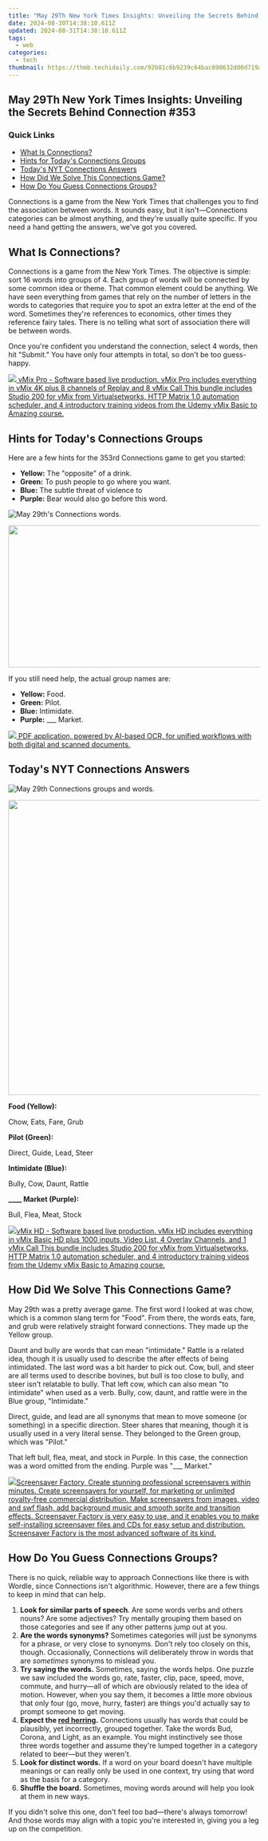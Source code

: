 ```yaml
---
title: "May 29Th New York Times Insights: Unveiling the Secrets Behind Connection #353"
date: 2024-08-30T14:38:10.611Z
updated: 2024-08-31T14:38:10.611Z
tags:
  - web
categories:
  - tech
thumbnail: https://thmb.techidaily.com/92b81c6b9239c64bac098632d00d719afd5ea59397dede5bb9855bcced869a79.jpg
---
```


## May 29Th New York Times Insights: Unveiling the Secrets Behind Connection #353

### Quick Links

* [What Is Connections?](https://instagram-clips.techidaily.com/new-in-2024-the-angle-advantage-guide-mastering-the-art-of-spinning-photos-for-social-media-triumphs/)
* [Hints for Today's Connections Groups](https://facebook-video-recording.techidaily.com/social-network-stardom-top-10-music-video-countdown/)
* [Today's NYT Connections Answers](https://unlock-android.techidaily.com/in-2024-top-10-password-cracking-tools-for-infinix-hot-30-5g-by-drfone-android/)
* [How Did We Solve This Connections Game?](https://video-screen-grab.techidaily.com/new-mov-file-saving-techniques-for-windows-11-users/)
* [How Do You Guess Connections Groups?](https://facebook-video-recording.techidaily.com/new-2024-approved-navigating-fb-stories-downloads-top-5-tips-for-all-devices/)

 Connections is a game from the New York Times that challenges you to find the association between words. It sounds easy, but it isn't—Connections categories can be almost anything, and they're usually quite specific. If you need a hand getting the answers, we've got you covered.

##  What Is Connections?

 Connections is a game from the New York Times. The objective is simple: sort 16 words into groups of 4\. Each group of words will be connected by some common idea or theme. That common element could be anything. We have seen everything from games that rely on the number of letters in the words to categories that require you to spot an extra letter at the end of the word. Sometimes they're references to economics, other times they reference fairy tales. There is no telling what sort of association there will be between words.

 Once you're confident you understand the connection, select 4 words, then hit "Submit." You have only four attempts in total, so don't be too guess-happy.

<!-- affiliate ads begin -->
<a href="https://secure.2checkout.com/order/checkout.php?PRODS=30901410&QTY=1&AFFILIATE=108875&CART=1"> <img src="https://secure.avangate.com/images/merchant/ce9a6fb2becc2d235e62b125e9260102/products/copy_1_copy_vMixCallScreenshot1-large.jpg" border="0"> vMix Pro - Software based live production. vMix Pro includes everything in vMix 4K plus 8 channels of Replay and 8 vMix Call 
This bundle includes Studio 200 for vMix from Virtualsetworks, HTTP Matrix 1.0 automation scheduler, and 4 introductory training videos from the Udemy vMix Basic to Amazing course. </a>
<!-- affiliate ads end -->
##  Hints for Today's Connections Groups

 Here are a few hints for the 353rd Connections game to get you started:

* **Yellow:** The "opposite" of a drink.
* **Green:** To push people to go where you want.
* **Blue:** The subtle threat of violence to
* **Purple:** Bear would also go before this word.

![May 29th's Connections words.](https://static1.howtogeekimages.com/wordpress/wp-content/uploads/2024/05/may-29th-connections.png) 

<!-- affiliate ads begin -->
<a href="https://cowinaudio.pxf.io/c/5597632/1116855/13794" target="_top" id="1116855"><img src="//a.impactradius-go.com/display-ad/13794-1116855" border="0" alt="" width="767" height="285"/></a><img height="0" width="0" src="https://imp.pxf.io/i/5597632/1116855/13794" style="position:absolute;visibility:hidden;" border="0" />
<!-- affiliate ads end -->
 If you still need help, the actual group names are:

* **Yellow:** Food.
* **Green:** Pilot.
* **Blue:** Intimidate.
* **Purple:** \_\_\_ Market.

<!-- affiliate ads begin -->
<a href="https://checkout.abbyy.com/order/checkout.php?PRODS=39254762&QTY=1&AFFILIATE=108875&CART=1"> <img src="https://secure.avangate.com/images/merchant/0e5fb5c76fca16adbee503c9aff393cd/products/11_FR-Badges-NEW-FR-Standard-16-WIN-200.png" border="0"> PDF application, powered by AI-based OCR, for unified workflows with both digital and scanned documents. </a>
<!-- affiliate ads end -->
##  Today's NYT Connections Answers

![May 29th Connections groups and words.](https://static1.howtogeekimages.com/wordpress/wp-content/uploads/2024/05/may-29th-connections-filled.png) 

<!-- affiliate ads begin -->
<a href="https://mushroom-supplies.sjv.io/c/5597632/1692242/18134" target="_top" id="1692242"><img src="//a.impactradius-go.com/display-ad/18134-1692242" border="0" alt="" width="834" height="592"/></a><img height="0" width="0" src="https://imp.pxf.io/i/5597632/1692242/18134" style="position:absolute;visibility:hidden;" border="0" />
<!-- affiliate ads end -->
**Food (Yellow):** 

 Chow, Eats, Fare, Grub

**Pilot (Green):** 

 Direct, Guide, Lead, Steer

**Intimidate (Blue):** 

 Bully, Cow, Daunt, Rattle

**\_\_\_\_ Market (Purple):** 

 Bull, Flea, Meat, Stock

<!-- affiliate ads begin -->
<a href="https://secure.2checkout.com/order/checkout.php?PRODS=4718730&QTY=1&AFFILIATE=108875&CART=1"> <img src="https://secure.avangate.com/images/merchant/ce9a6fb2becc2d235e62b125e9260102/products/copy_vMixCallScreenshot1-large.jpg" border="0">vMix HD - Software based live production. vMix HD includes everything in vMix Basic HD plus 1000 inputs, Video List, 4 Overlay Channels, and 1 vMix Call 
This bundle includes Studio 200 for vMix from Virtualsetworks, HTTP Matrix 1.0 automation scheduler, and 4 introductory training videos from the Udemy vMix Basic to Amazing course. </a>
<!-- affiliate ads end -->
##  How Did We Solve This Connections Game?

 May 29th was a pretty average game. The first word I looked at was chow, which is a common slang term for "Food". From there, the words eats, fare, and grub were relatively straight forward connections. They made up the Yellow group.

 Daunt and bully are words that can mean "intimidate." Rattle is a related idea, though it is usually used to describe the after effects of being intimidated. The last word was a bit harder to pick out. Cow, bull, and steer are all terms used to describe bovines, but bull is too close to bully, and steer isn't relatable to bully. That left cow, which can also mean "to intimidate" when used as a verb. Bully, cow, daunt, and rattle were in the Blue group, "Intimidate."

 Direct, guide, and lead are all synonyms that mean to move someone (or something) in a specific direction. Steer shares that meaning, though it is usually used in a very literal sense. They belonged to the Green group, which was "Pilot."

 That left bull, flea, meat, and stock in Purple. In this case, the connection was a word omitted from the ending. Purple was "\_\_\_ Market."

<!-- affiliate ads begin -->
<a href="https://secure.2checkout.com/order/checkout.php?PRODS=194977&QTY=1&AFFILIATE=108875&CART=1"><img src="https://www.blumentals.net/scrfactory/images/screensaver-software.png" border="0">Screensaver Factory, Create stunning professional screensavers within minutes. Create screensavers for yourself, for marketing or unlimited royalty-free commercial distribution. Make screensavers from images, video and swf flash, add background music and smooth sprite and transition effects. Screensaver Factory is very easy to use, and it enables you to make self-installing screensaver files and CDs for easy setup and distribution. Screensaver Factory is the most advanced software of its kind.</a>
<!-- affiliate ads end -->
##  How Do You Guess Connections Groups?

 There is no quick, reliable way to approach Connections like there is with Wordle, since Connections isn't algorithmic. However, there are a few things to keep in mind that can help.

1. **Look for similar parts of speech**. Are some words verbs and others nouns? Are some adjectives? Try mentally grouping them based on those categories and see if any other patterns jump out at you.
2. **Are the words synonyms?** Sometimes categories will just be synonyms for a phrase, or very close to synonyms. Don't rely too closely on this, though. Occasionally, Connections will deliberately throw in words that are _sometimes_ synonyms to mislead you.
3. **Try saying the words.** Sometimes, saying the words helps. One puzzle we saw included the words go, rate, faster, clip, pace, speed, move, commute, and hurry—all of which are obviously related to the idea of motion. However, when you say them, it becomes a little more obvious that only four (go, move, hurry, faster) are things you'd actually say to prompt someone to get moving.
4. **Expect the [red herring](https://www.merriam-webster.com/dictionary/red%20herring).** Connections usually has words that could be plausibly, yet incorrectly, grouped together. Take the words Bud, Corona, and Light, as an example. You might instinctively see those three words together and assume they're lumped together in a category related to beer—but they weren't.
5. **Look for distinct words.** If a word on your board doesn't have multiple meanings or can really only be used in one context, try using that word as the basis for a category.
6. **Shuffle the board.** Sometimes, moving words around will help you look at them in new ways.

 If you didn't solve this one, don't feel too bad—there's always tomorrow! And those words may align with a topic you're interested in, giving you a leg up on the competition.

<ins class="adsbygoogle"
     style="display:block"
     data-ad-format="autorelaxed"
     data-ad-client="ca-pub-7571918770474297"
     data-ad-slot="1223367746"></ins>



<ins class="adsbygoogle"
     style="display:block"
     data-ad-client="ca-pub-7571918770474297"
     data-ad-slot="8358498916"
     data-ad-format="auto"
     data-full-width-responsive="true"></ins>


